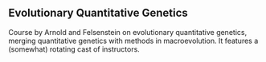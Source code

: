 ## Evolutionary Quantitative Genetics

Course by Arnold and Felsenstein on evolutionary quantitative genetics, merging quantitative genetics with methods in macroevolution. It features a (somewhat) rotating cast of instructors.


